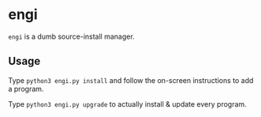 # engi

`engi` is a dumb source-install manager.

## Usage

Type `python3 engi.py install` and follow the on-screen instructions to add a
program.

Type `python3 engi.py upgrade` to actually install & update every program.

